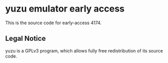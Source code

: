 yuzu emulator early access
=============

This is the source code for early-access 4174.

## Legal Notice

yuzu is a GPLv3 program, which allows fully free redistribution of its source code.